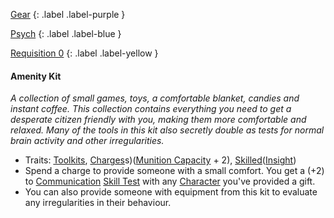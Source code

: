 
[Gear](Game/Gear-List)
{: .label .label-purple }

[Psych](Game/Psych)
{: .label .label-blue }

[Requisition 0](Game/Deployment#Requisition)
{: .label .label-yellow }
#### Amenity Kit
*A collection of small games, toys, a comfortable blanket, candies and instant coffee. This collection contains everything you need to get a desperate citizen friendly with you, making them more comfortable and relaxed. Many of the tools in this kit also secretly double as tests for normal brain activity and other irregularities.*
* Traits: [Toolkits](Game/Core/Blocks/Toolkits), [Charges](Game/Core/Blocks/Charges)s)([Munition Capacity](Game/Additional-Attributes#Munition%20Capacity) + 2), [Skilled](Game/Core/Blocks/Skilled)([Insight](Game/Core/Intelligence#Insight))
* Spend a charge to provide someone with a small comfort. You get a (+2) to [Communication](Game/Core/Communication) [Skill Test](Game/Core/Terminology#Skill%20Test) with any [Character](Game/Core/Terminology#Character) you've provided a gift.
* You can also provide someone with equipment from this kit to evaluate any irregularities in their behaviour.

